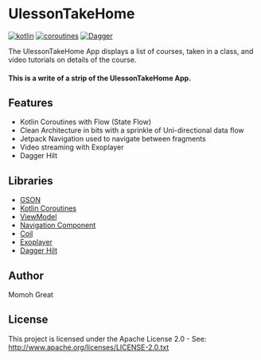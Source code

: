 # UlessonTakeHome

[![kotlin](https://img.shields.io/badge/Kotlin-1.4.xx-blue)](https://kotlinlang.org/) [![coroutines](https://img.shields.io/badge/Kotlin-Coroutines-orange)](https://developer.android.com/kotlin/coroutines) [![Dagger](https://img.shields.io/badge/Dagger-Hilt-orange)](https://dagger.dev/hilt)

The UlessonTakeHome App displays a list of courses, taken in a class, and video tutorials on details of the course.

#### This is a write of a strip of the UlessonTakeHome App.

## Features
* Kotlin Coroutines with Flow (State Flow)
* Clean Architecture in bits with a sprinkle of Uni-directional data flow
* Jetpack Navigation used to navigate between fragments
* Video streaming with Exoplayer
* Dagger Hilt



## Libraries
*   [GSON](https://sites.google.com/site/gson/)
*   [Kotlin Coroutines](https://github.com/Kotlin/kotlinx.coroutines)
*   [ViewModel](https://developer.android.com/topic/libraries/architecture/viewmodel)
*   [Navigation Component](https://developer.android.com/guide/navigation)
*   [Coil](https://github.com/coil-kt/coil)
*   [Exoplayer](https://github.com/google/ExoPlayer)
*   [Dagger Hilt](https://dagger.dev/hilt)


## Author
Momoh Great

## License
This project is licensed under the Apache License 2.0 - See: http://www.apache.org/licenses/LICENSE-2.0.txt

